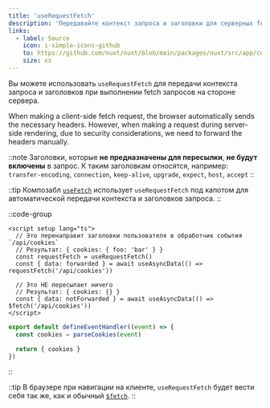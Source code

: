 ```yaml
---
title: 'useRequestFetch'
description: 'Передавайте контекст запроса и заголовки для серверных fetch запросов с помощью композабла useRequestFetch.'
links:
  - label: Source
    icon: i-simple-icons-github
    to: https://github.com/nuxt/nuxt/blob/main/packages/nuxt/src/app/composables/ssr.ts
    size: xs
---
```


Вы можете использовать `useRequestFetch` для передачи контекста запроса и заголовков при выполнении fetch запросов на стороне сервера.

When making a client-side fetch request, the browser automatically sends the necessary headers.
However, when making a request during server-side rendering, due to security considerations, we need to forward the headers manually.

::note
Заголовки, которые **не предназначены для пересылки**, **не будут включены** в запрос. К таким заголовкам относятся, например:
`transfer-encoding`, `connection`, `keep-alive`, `upgrade`, `expect`, `host`, `accept`
::

::tip
Композабл [`useFetch`](/docs/api/composables/use-fetch) использует `useRequestFetch` под капотом для автоматической передачи контекста и заголовков запроса.
::

::code-group

```vue [pages/index.vue]
<script setup lang="ts">
  // Это перенаправит заголовки пользователя в обработчик события `/api/cookies`
  // Результат: { cookies: { foo: 'bar' } }
  const requestFetch = useRequestFetch()
  const { data: forwarded } = await useAsyncData(() => requestFetch('/api/cookies'))
  
  // Это НЕ пересылает ничего
  // Результат: { cookies: {} }
  const { data: notForwarded } = await useAsyncData(() => $fetch('/api/cookies')) 
</script>
```

```ts [server/api/cookies.ts]
export default defineEventHandler((event) => {
  const cookies = parseCookies(event)

  return { cookies }
})
```

::

::tip
В браузере при навигации на клиенте, `useRequestFetch` будет вести себя так же, как и обычный [`$fetch`](/docs/api/utils/dollarfetch).
::

